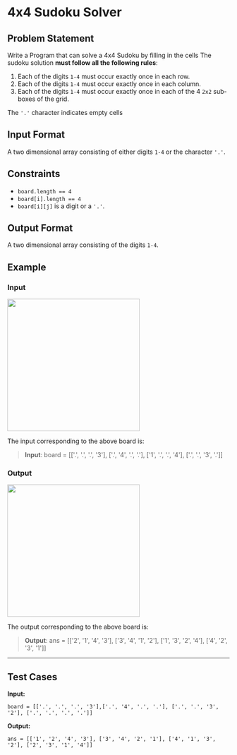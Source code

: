 # 4x4 Sudoku Solver
## Problem Statement
Write a Program that can solve a 4x4 Sudoku by filling in the cells
The sudoku solution **must follow all the following rules**:
1. Each of the digits `1-4` must occur exactly once in each row.
2. Each of the digits `1-4` must occur exactly once in each column.
3. Each of the digits `1-4` must occur exactly once in each of the 4 `2x2` sub-boxes of the grid.

The `'.'` character indicates empty cells

## Input Format
A two dimensional array consisting of either digits `1-4` or the character `'.'`.

## Constraints
- `board.length == 4`
- `board[i].length == 4`
- `board[i][j]` is a digit or a `'.'`.

## Output Format
A two dimensional array consisting of the digits `1-4`.

## Example
### Input
<img src="https://github.com/user-attachments/assets/a71829fd-9492-454d-84b0-5a3257e76636" width="300" height="300"/>

The input corresponding to the above board is:
> **Input**: board = [['.', '.', '.', '3'], ['.', '4', '.', '.'], ['1', '.', '.', '4'], ['.', '.', '3', '.']]

### Output
<img src="https://github.com/user-attachments/assets/1da70e00-7386-4aa1-969f-76a72200d473" width="300" height="300"/>

The output corresponding to the above board is:
> **Output**: ans = [['2', '1', '4', '3'], ['3', '4', '1', '2'], ['1', '3', '2', '4'], ['4', '2', '3', '1']]

***

## Test Cases
**Input:**
```
board = [['.', '.', '.', '3'],['.', '4', '.', '.'], ['.', '.', '3', '2'], ['.', '.', '.', '.']]
```
**Output:**
```
ans = [['1', '2', '4', '3'], ['3', '4', '2', '1'], ['4', '1', '3', '2'], ['2', '3', '1', '4']]
```


